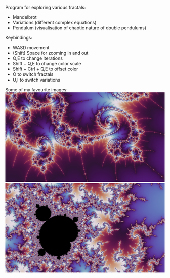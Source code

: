 Program for exploring various fractals:
- Mandelbrot
- Variations (different complex equations)
- Pendulum (visualisation of chaotic nature of double pendulums)

Keybindings:
- WASD movement
- (Shift) Space for zooming in and out
- Q,E to change iterations
- Shift + Q,E to change color scale
- Shift + Ctrl + Q,E to offset color
- O to switch fractals
- U,I to switch variations


Some of my favourite images:
![Swirls](https://github.com/William-Kenyon/Fractal_Explorer/blob/main/images/dark.png)
![Minibrot](https://github.com/William-Kenyon/Fractal_Explorer/blob/main/images/mishapen.png)
